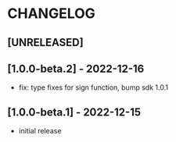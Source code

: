 # CHANGELOG

## [UNRELEASED]

## [1.0.0-beta.2] - 2022-12-16

- fix: type fixes for sign function, bump sdk 1.0.1

## [1.0.0-beta.1] - 2022-12-15

- initial release
